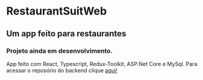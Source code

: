 # RestaurantSuitWeb

## Um app feito para restaurantes

### Projeto ainda em desenvolvimento.

App feito com React, Typescript, Redux-Toolkit, ASP.Net Core e MySql. Para acessar o reposório do backend clique [aqui!](https://github.com/gabeFrancisco/RestaurantSuitApi)
